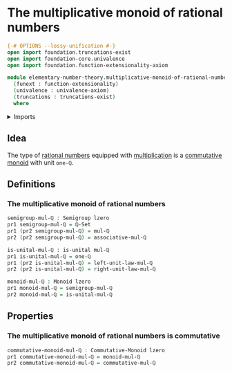 # The multiplicative monoid of rational numbers

```agda
{-# OPTIONS --lossy-unification #-}
open import foundation.truncations-exist
open import foundation-core.univalence
open import foundation.function-extensionality-axiom

module elementary-number-theory.multiplicative-monoid-of-rational-numbers
  (funext : function-extensionality)
  (univalence : univalence-axiom)
  (truncations : truncations-exist)
  where
```

<details><summary>Imports</summary>

```agda
open import elementary-number-theory.multiplication-rational-numbers funext univalence truncations
open import elementary-number-theory.rational-numbers funext univalence truncations

open import foundation.dependent-pair-types
open import foundation.unital-binary-operations
open import foundation.universe-levels

open import group-theory.commutative-monoids funext univalence truncations
open import group-theory.monoids funext univalence truncations
open import group-theory.semigroups funext univalence
```

</details>

## Idea

The type of [rational numbers](elementary-number-theory.rational-numbers.md)
equipped with
[multiplication](elementary-number-theory.addition-rational-numbers.md) is a
[commutative monoid](group-theory.commutative-monoids.md) with unit `one-ℚ`.

## Definitions

### The multiplicative monoid of rational numbers

```agda
semigroup-mul-ℚ : Semigroup lzero
pr1 semigroup-mul-ℚ = ℚ-Set
pr1 (pr2 semigroup-mul-ℚ) = mul-ℚ
pr2 (pr2 semigroup-mul-ℚ) = associative-mul-ℚ

is-unital-mul-ℚ : is-unital mul-ℚ
pr1 is-unital-mul-ℚ = one-ℚ
pr1 (pr2 is-unital-mul-ℚ) = left-unit-law-mul-ℚ
pr2 (pr2 is-unital-mul-ℚ) = right-unit-law-mul-ℚ

monoid-mul-ℚ : Monoid lzero
pr1 monoid-mul-ℚ = semigroup-mul-ℚ
pr2 monoid-mul-ℚ = is-unital-mul-ℚ
```

## Properties

### The multiplicative monoid of rational numbers is commutative

```agda
commutative-monoid-mul-ℚ : Commutative-Monoid lzero
pr1 commutative-monoid-mul-ℚ = monoid-mul-ℚ
pr2 commutative-monoid-mul-ℚ = commutative-mul-ℚ
```
